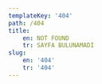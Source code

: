 ```yaml
---
templateKey: '404'
path: /404
title:
    en: NOT FOUND
    tr: SAYFA BULUNAMADI
slug:
    en: '404'
    tr: '404'
---
```

